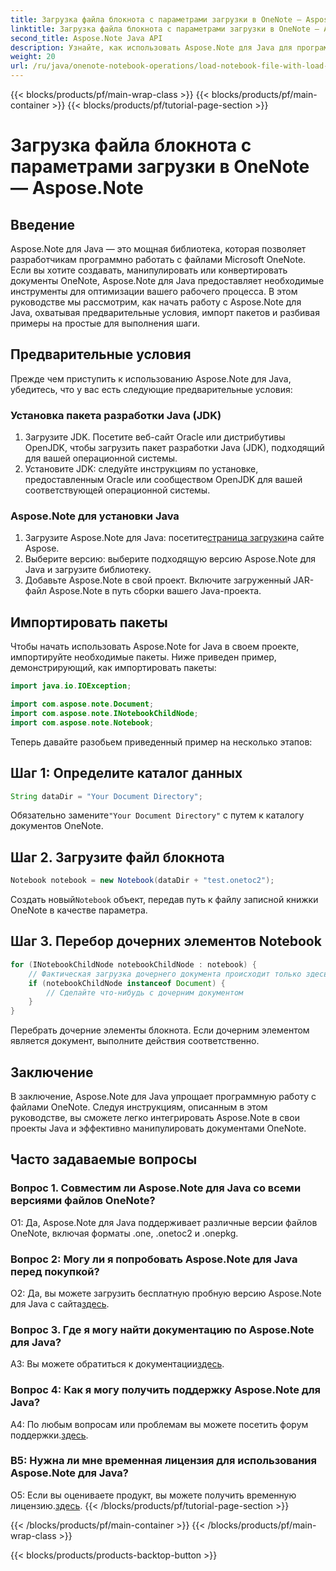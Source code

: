 ```yaml
---
title: Загрузка файла блокнота с параметрами загрузки в OneNote — Aspose.Note
linktitle: Загрузка файла блокнота с параметрами загрузки в OneNote — Aspose.Note
second_title: Aspose.Note Java API
description: Узнайте, как использовать Aspose.Note для Java для программного управления файлами OneNote. Начните работу с нашим подробным руководством прямо сейчас.
weight: 20
url: /ru/java/onenote-notebook-operations/load-notebook-file-with-load-options/
---
```


{{< blocks/products/pf/main-wrap-class >}}
{{< blocks/products/pf/main-container >}}
{{< blocks/products/pf/tutorial-page-section >}}

# Загрузка файла блокнота с параметрами загрузки в OneNote — Aspose.Note

## Введение

Aspose.Note для Java — это мощная библиотека, которая позволяет разработчикам программно работать с файлами Microsoft OneNote. Если вы хотите создавать, манипулировать или конвертировать документы OneNote, Aspose.Note для Java предоставляет необходимые инструменты для оптимизации вашего рабочего процесса. В этом руководстве мы рассмотрим, как начать работу с Aspose.Note для Java, охватывая предварительные условия, импорт пакетов и разбивая примеры на простые для выполнения шаги.

## Предварительные условия

Прежде чем приступить к использованию Aspose.Note для Java, убедитесь, что у вас есть следующие предварительные условия:

### Установка пакета разработки Java (JDK)

1. Загрузите JDK. Посетите веб-сайт Oracle или дистрибутивы OpenJDK, чтобы загрузить пакет разработки Java (JDK), подходящий для вашей операционной системы.
2. Установите JDK: следуйте инструкциям по установке, предоставленным Oracle или сообществом OpenJDK для вашей соответствующей операционной системы.

### Aspose.Note для установки Java

1.  Загрузите Aspose.Note для Java: посетите[страница загрузки](https://releases.aspose.com/note/java/)на сайте Aspose.
2. Выберите версию: выберите подходящую версию Aspose.Note для Java и загрузите библиотеку.
3. Добавьте Aspose.Note в свой проект. Включите загруженный JAR-файл Aspose.Note в путь сборки вашего Java-проекта.

## Импортировать пакеты

Чтобы начать использовать Aspose.Note for Java в своем проекте, импортируйте необходимые пакеты. Ниже приведен пример, демонстрирующий, как импортировать пакеты:

```java
import java.io.IOException;

import com.aspose.note.Document;
import com.aspose.note.INotebookChildNode;
import com.aspose.note.Notebook;
```

Теперь давайте разобьем приведенный пример на несколько этапов:

## Шаг 1: Определите каталог данных

```java
String dataDir = "Your Document Directory";
```

 Обязательно замените`"Your Document Directory"` с путем к каталогу документов OneNote.

## Шаг 2. Загрузите файл блокнота

```java
Notebook notebook = new Notebook(dataDir + "test.onetoc2");
```

 Создать новый`Notebook` объект, передав путь к файлу записной книжки OneNote в качестве параметра.

## Шаг 3. Перебор дочерних элементов Notebook

```java
for (INotebookChildNode notebookChildNode : notebook) {
    // Фактическая загрузка дочернего документа происходит только здесь.
    if (notebookChildNode instanceof Document) {
        // Сделайте что-нибудь с дочерним документом
    }
}
```

Перебрать дочерние элементы блокнота. Если дочерним элементом является документ, выполните действия соответственно.

## Заключение

В заключение, Aspose.Note для Java упрощает программную работу с файлами OneNote. Следуя инструкциям, описанным в этом руководстве, вы сможете легко интегрировать Aspose.Note в свои проекты Java и эффективно манипулировать документами OneNote.

## Часто задаваемые вопросы

### Вопрос 1. Совместим ли Aspose.Note для Java со всеми версиями файлов OneNote?

О1: Да, Aspose.Note для Java поддерживает различные версии файлов OneNote, включая форматы .one, .onetoc2 и .onepkg.

### Вопрос 2: Могу ли я попробовать Aspose.Note для Java перед покупкой?

 О2: Да, вы можете загрузить бесплатную пробную версию Aspose.Note для Java с сайта[здесь](https://releases.aspose.com/).

### Вопрос 3. Где я могу найти документацию по Aspose.Note для Java?

 A3: Вы можете обратиться к документации[здесь](https://reference.aspose.com/note/java/).

### Вопрос 4: Как я могу получить поддержку Aspose.Note для Java?

 A4: По любым вопросам или проблемам вы можете посетить форум поддержки.[здесь](https://forum.aspose.com/c/note/28).

### В5: Нужна ли мне временная лицензия для использования Aspose.Note для Java?

 О5: Если вы оцениваете продукт, вы можете получить временную лицензию.[здесь](https://purchase.aspose.com/temporary-license/).
{{< /blocks/products/pf/tutorial-page-section >}}

{{< /blocks/products/pf/main-container >}}
{{< /blocks/products/pf/main-wrap-class >}}

{{< blocks/products/products-backtop-button >}}
